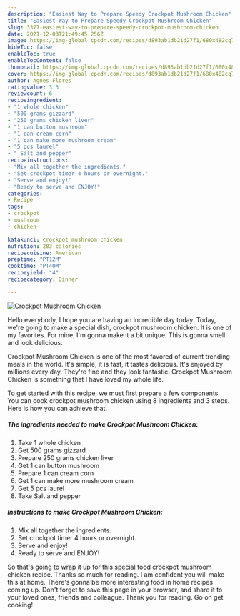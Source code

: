 ```yaml
---
description: "Easiest Way to Prepare Speedy Crockpot Mushroom Chicken"
title: "Easiest Way to Prepare Speedy Crockpot Mushroom Chicken"
slug: 3377-easiest-way-to-prepare-speedy-crockpot-mushroom-chicken
date: 2021-12-03T21:49:45.256Z
image: https://img-global.cpcdn.com/recipes/d893ab1db21d27f1/680x482cq70/crockpot-mushroom-chicken-recipe-main-photo.jpg
hideToc: false
enableToc: true
enableTocContent: false
thumbnail: https://img-global.cpcdn.com/recipes/d893ab1db21d27f1/680x482cq70/crockpot-mushroom-chicken-recipe-main-photo.jpg
cover: https://img-global.cpcdn.com/recipes/d893ab1db21d27f1/680x482cq70/crockpot-mushroom-chicken-recipe-main-photo.jpg
author: Agnes Flores
ratingvalue: 3.3
reviewcount: 6
recipeingredient:
- "1 whole chicken"
- "500 grams gizzard"
- "250 grams chicken liver"
- "1 can button mushroom"
- "1 can cream corn"
- "1 can make more mushroom cream"
- "5 pcs laurel"
- " Salt and pepper"
recipeinstructions:
- "Mix all together the ingredients."
- "Set crockpot timer 4 hours or overnight."
- "Serve and enjoy!"
- "Ready to serve and ENJOY!"
categories:
- Recipe
tags:
- crockpot
- mushroom
- chicken

katakunci: crockpot mushroom chicken 
nutrition: 203 calories
recipecuisine: American
preptime: "PT12M"
cooktime: "PT40M"
recipeyield: "4"
recipecategory: Dinner

---
```



![Crockpot Mushroom Chicken](https://img-global.cpcdn.com/recipes/d893ab1db21d27f1/680x482cq70/crockpot-mushroom-chicken-recipe-main-photo.jpg)

Hello everybody, I hope you are having an incredible day today. Today, we're going to make a special dish, crockpot mushroom chicken. It is one of my favorites. For mine, I'm gonna make it a bit unique. This is gonna smell and look delicious.



Crockpot Mushroom Chicken is one of the most favored of current trending meals in the world. It's simple, it is fast, it tastes delicious. It's enjoyed by millions every day. They're fine and they look fantastic. Crockpot Mushroom Chicken is something that I have loved my whole life.


To get started with this recipe, we must first prepare a few components. You can cook crockpot mushroom chicken using 8 ingredients and 3 steps. Here is how you can achieve that.

<!--inarticleads1-->

##### The ingredients needed to make Crockpot Mushroom Chicken:

1. Take 1 whole chicken
1. Get 500 grams gizzard
1. Prepare 250 grams chicken liver
1. Get 1 can button mushroom
1. Prepare 1 can cream corn
1. Get 1 can make more mushroom cream
1. Get 5 pcs laurel
1. Take  Salt and pepper




<!--inarticleads2-->

##### Instructions to make Crockpot Mushroom Chicken:

1. Mix all together the ingredients.
1. Set crockpot timer 4 hours or overnight.
1. Serve and enjoy!
1. Ready to serve and ENJOY!



So that's going to wrap it up for this special food crockpot mushroom chicken recipe. Thanks so much for reading. I am confident you will make this at home. There's gonna be more interesting food in home recipes coming up. Don't forget to save this page in your browser, and share it to your loved ones, friends and colleague. Thank you for reading. Go on get cooking!
